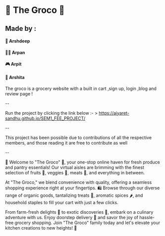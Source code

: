 # 🍃 The Groco 🛒
## Made by :
#### 🚀 Arshdeep 
#### ✍🏻 Arpan 
#### 🎮 Arpit 
#### 🌟 Arshita 


The groco is a grocery website with a built in cart ,sign up, login ,blog and review page !

--

Run the project by clicking the link below :- > 
https://aiyaret-sandhu.github.io/SEM1_FEE_PROJECT/

--

This project has been possible due to contributions of all the respective members, and those reading it are free to contribute as well

--

🛒 Welcome to "The Groco" 🌱, your one-stop online haven for fresh produce and pantry essentials! Our virtual aisles are brimming with the finest selection of fruits 🍎, veggies 🥦, meats 🥩, and everything in between.

At "The Groco," we blend convenience with quality, offering a seamless shopping experience right at your fingertips. 🛍️ Browse through our diverse range of organic goods, tantalizing treats 🍫, aromatic spices 🌶️, and household staples to fill your cart with just a few clicks.

From farm-fresh delights 🌽 to exotic discoveries 🥭, embark on a culinary adventure with us. Enjoy doorstep delivery 🚚 and savor the joy of hassle-free grocery shopping. Join "The Groco" family today and let's elevate your kitchen creations to new heights! 🌟
